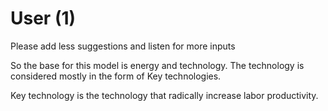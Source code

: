 # User (1)

Please add less suggestions and listen for more inputs

So the base for this model is energy and technology. The technology is considered mostly in the form of Key technologies. 

Key technology is the technology that radically increase labor productivity. 